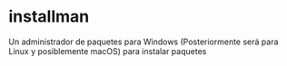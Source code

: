 # installman
Un administrador de paquetes para Windows (Posteriormente será para Linux y posiblemente macOS) para instalar paquetes
